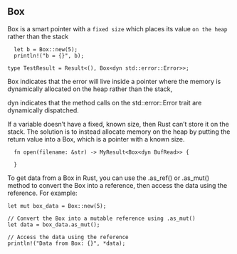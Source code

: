 ## Box
Box is a smart pointer with a `fixed size` which places its value `on the heap` rather than the stack


```
  let b = Box::new(5);
  println!("b = {}", b);
```


```
type TestResult = Result<(), Box<dyn std::error::Error>>;
```
Box indicates that the error will live inside a pointer where the memory is dynamically
allocated on the heap rather than the stack, 

dyn indicates that the method calls on the std::error::Error trait are dynamically dispatched.

If a variable doesn’t have a fixed, known size, then Rust can’t store it
on the stack. The solution is to instead allocate memory on
the heap by putting the return value into a Box, which is a pointer with a known size.

```
  fn open(filename: &str) -> MyResult<Box<dyn BufRead>> {
    
  }
```


To get data from a Box in Rust, you can use the .as_ref() or .as_mut() method to convert the Box into a reference, then access the data using the reference. For example:
```
let mut box_data = Box::new(5);

// Convert the Box into a mutable reference using .as_mut()
let data = box_data.as_mut();

// Access the data using the reference
println!("Data from Box: {}", *data);
```
